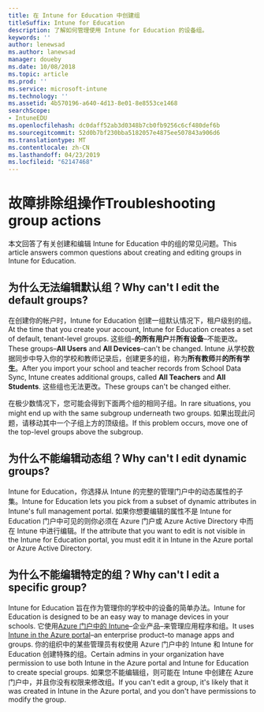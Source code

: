 ```yaml
---
title: 在 Intune for Education 中创建组
titleSuffix: Intune for Education
description: 了解如何管理使用 Intune for Education 的设备组。
keywords: ''
author: lenewsad
ms.author: lanewsad
manager: doueby
ms.date: 10/08/2018
ms.topic: article
ms.prod: ''
ms.service: microsoft-intune
ms.technology: ''
ms.assetid: 4b570196-a640-4d13-8e01-8e8553ce1468
searchScope:
- IntuneEDU
ms.openlocfilehash: dc0daff52ab3d0348b7cb0fb9256c6cf480def6b
ms.sourcegitcommit: 52d0b7bf230bba5182057e4875ee507843a906d6
ms.translationtype: MT
ms.contentlocale: zh-CN
ms.lasthandoff: 04/23/2019
ms.locfileid: "62147468"
---
```

# <a name="troubleshooting-group-actions"></a><span data-ttu-id="05970-103">故障排除组操作</span><span class="sxs-lookup"><span data-stu-id="05970-103">Troubleshooting group actions</span></span>

<span data-ttu-id="05970-104">本文回答了有关创建和编辑 Intune for Education 中的组的常见问题。</span><span class="sxs-lookup"><span data-stu-id="05970-104">This article answers common questions about creating and editing groups in Intune for Education.</span></span>

## <a name="why-cant-i-edit-the-default-groups"></a><span data-ttu-id="05970-105">为什么无法编辑默认组？</span><span class="sxs-lookup"><span data-stu-id="05970-105">Why can't I edit the default groups?</span></span>

<span data-ttu-id="05970-106">在创建你的帐户时，Intune for Education 创建一组默认情况下，租户级别的组。</span><span class="sxs-lookup"><span data-stu-id="05970-106">At the time that you create your account, Intune for Education creates a set of default, tenant-level groups.</span></span> <span data-ttu-id="05970-107">这些组&ndash;**的所有用户**并**所有设备**&ndash;不能更改。</span><span class="sxs-lookup"><span data-stu-id="05970-107">These groups&ndash;**All Users** and **All Devices**&ndash;can't be changed.</span></span> <span data-ttu-id="05970-108">Intune 从学校数据同步中导入你的学校和教师记录后，创建更多的组，称为**所有教师**并**的所有学生**。</span><span class="sxs-lookup"><span data-stu-id="05970-108">After you import your school and teacher records from School Data Sync, Intune creates additional groups, called **All Teachers** and **All Students**.</span></span> <span data-ttu-id="05970-109">这些组也无法更改。</span><span class="sxs-lookup"><span data-stu-id="05970-109">These groups can't be changed either.</span></span>

<span data-ttu-id="05970-110">在极少数情况下，您可能会得到下面两个组的相同子组。</span><span class="sxs-lookup"><span data-stu-id="05970-110">In rare situations, you might end up with the same subgroup underneath two groups.</span></span> <span data-ttu-id="05970-111">如果出现此问题，请移动其中一个子组上方的顶级组。</span><span class="sxs-lookup"><span data-stu-id="05970-111">If this problem occurs, move one of the top-level groups above the subgroup.</span></span>

## <a name="why-cant-i-edit-dynamic-groups"></a><span data-ttu-id="05970-112">为什么不能编辑动态组？</span><span class="sxs-lookup"><span data-stu-id="05970-112">Why can't I edit dynamic groups?</span></span>

<span data-ttu-id="05970-113">Intune for Education，你选择从 Intune 的完整的管理门户中的动态属性的子集。</span><span class="sxs-lookup"><span data-stu-id="05970-113">Intune for Education lets you pick from a subset of dynamic attributes in Intune's full management portal.</span></span> <span data-ttu-id="05970-114">如果你想要编辑的属性不是 Intune for Education 门户中可见的则你必须在 Azure 门户或 Azure Active Directory 中而在 Intune 中进行编辑。</span><span class="sxs-lookup"><span data-stu-id="05970-114">If the attribute that you want to edit is not visible in the Intune for Education portal, you must edit it in Intune in the Azure portal or Azure Active Directory.</span></span>

## <a name="why-cant-i-edit-a-specific-group"></a><span data-ttu-id="05970-115">为什么不能编辑特定的组？</span><span class="sxs-lookup"><span data-stu-id="05970-115">Why can't I edit a specific group?</span></span>  

<span data-ttu-id="05970-116">Intune for Education 旨在作为管理你的学校中的设备的简单办法。</span><span class="sxs-lookup"><span data-stu-id="05970-116">Intune for Education is designed to be an easy way to manage devices in your schools.</span></span> <span data-ttu-id="05970-117">它使用[Azure 门户中的 Intune](https://docs.microsoft.com/intune/what-is-intune)&ndash;企业产品&ndash;来管理应用程序和组。</span><span class="sxs-lookup"><span data-stu-id="05970-117">It uses [Intune in the Azure portal](https://docs.microsoft.com/intune/what-is-intune)&ndash;an enterprise product&ndash;to manage apps and groups.</span></span> <span data-ttu-id="05970-118">你的组织中的某些管理员有权使用 Azure 门户中的 Intune 和 Intune for Education 创建特殊的组。</span><span class="sxs-lookup"><span data-stu-id="05970-118">Certain admins in your organization have permission to use both Intune in the Azure portal and Intune for Education to create special groups.</span></span> <span data-ttu-id="05970-119">如果您不能编辑组，则可能在 Intune 中创建在 Azure 门户中，并且你没有权限来修改组。</span><span class="sxs-lookup"><span data-stu-id="05970-119">If you can't edit a group, it's likely that it was created in Intune in the Azure portal, and you don't have permissions to modify the group.</span></span>  
